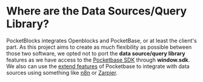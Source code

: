 # Where are the Data Sources/Query Library?

PocketBlocks integrates Openblocks and PocketBase, or at least the client's part. As this project aims to create as much flexibility as possible between those two software, we opted not to port the **data source/query library** features as we have access to the [Pocketbase SDK](https://pocketbase.io/docs/client-side-sdks/) through **window.sdk**. We also can use the [extend features](https://pocketbase.io/docs/js-overview/) of Pocketbase to integrate with data sources using something like [n8n](https://n8n.io/) or [Zarpier](https://zapier.com/).
